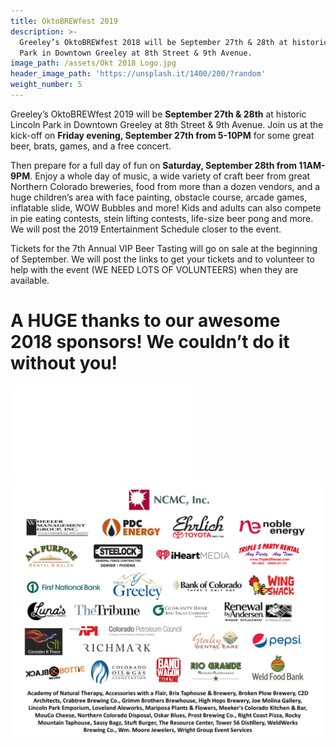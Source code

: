 ```yaml
---
title: OktoBREWfest 2019
description: >-
  Greeley’s OktoBREWfest 2018 will be September 27th & 28th at historic Lincoln
  Park in Downtown Greeley at 8th Street & 9th Avenue.
image_path: /assets/Okt 2018 Logo.jpg
header_image_path: 'https://unsplash.it/1400/200/?random'
weight_number: 5
---
```


Greeley’s OktoBREWfest 2019 will be **September 27th & 28th** at historic Lincoln Park in Downtown Greeley at 8th Street & 9th Avenue. Join us at the kick-off on **Friday evening, September 27th from 5-10PM** for some great beer, brats, games, and a free concert.

Then prepare for a full day of fun on **Saturday, September 28th from 11AM-9PM**. Enjoy a whole day of music, a wide variety of craft beer from great Northern Colorado breweries, food from more than a dozen vendors, and a huge children’s area with face painting, obstacle course, arcade games, inflatable slide, WOW Bubbles and more! Kids and adults can also compete in pie eating contests, stein lifting contests, life-size beer pong and more. We will post the 2019 Entertainment Schedule closer to the event.

Tickets for the 7th Annual VIP Beer Tasting will go on sale at the beginning of September. We will post the links to get your tickets and to volunteer to help with the event (WE NEED LOTS OF VOLUNTEERS) when they are available. 

# **A HUGE thanks to our awesome 2018 sponsors! We couldn’t do it without you!**

![](/assets/okt2018-sponsors--for-website.pub)![](/assets/okt2018-sponsors--for-website-2.jpg)